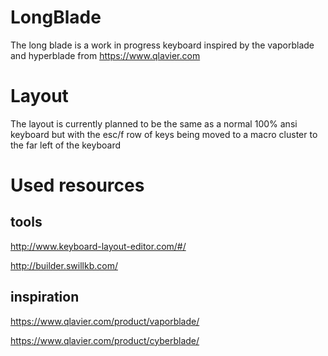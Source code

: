 # LongBlade

The long blade is a work in progress keyboard inspired by the vaporblade and hyperblade from https://www.qlavier.com

# Layout

The layout is currently planned to be the same as a normal 100% ansi keyboard but with the esc/f row of keys being moved to a macro cluster to the far left of the keyboard

# Used resources

## tools

http://www.keyboard-layout-editor.com/#/

http://builder.swillkb.com/

## inspiration

https://www.qlavier.com/product/vaporblade/

https://www.qlavier.com/product/cyberblade/